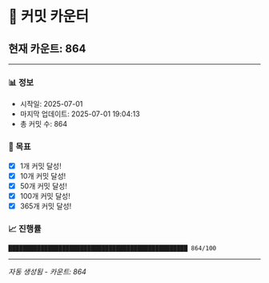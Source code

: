 # 🔢 커밋 카운터

## 현재 카운트: 864

---

### 📊 정보
- 시작일: 2025-07-01
- 마지막 업데이트: 2025-07-01 19:04:13
- 총 커밋 수: 864

### 🎯 목표
- [x] 1개 커밋 달성!
- [x] 10개 커밋 달성!
- [x] 50개 커밋 달성!
- [x] 100개 커밋 달성!
- [x] 365개 커밋 달성!

### 📈 진행률
```
██████████████████████████████████████████████████ 864/100
```

---
*자동 생성됨 - 카운트: 864*
